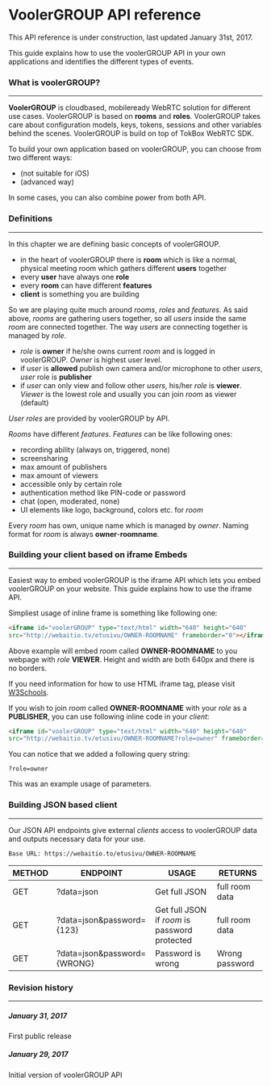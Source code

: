 # VoolerGROUP API reference
This API reference is under construction, last updated January 31st, 2017.

This guide explains how to use the voolerGROUP API in your own applications and identifies the different types of events.

### What is voolerGROUP?
-----------------------
**VoolerGROUP** is cloudbased, mobileready WebRTC solution for different use cases. VoolerGROUP is based on **rooms** and **roles**. VoolerGROUP takes care about configuration models, keys, tokens, sessions and other variables behind the scenes. VoolerGROUP is build on top of TokBox WebRTC SDK.

To build your own application based on voolerGROUP, you can choose from two different ways:
- **<API Reference for iframe embeds>** (not suitable for iOS)
- **<API Reference for JSON>** (advanced way)

In some cases, you can also combine power from both API.

### Definitions
---------------
In this chapter we are defining basic concepts of voolerGROUP.

- in the heart of voolerGROUP there is **room** which is like a normal, physical meeting room which gathers different **users** together
- every **user** have always one **role**
- every **room** can have different **features**
- **client** is something you are building

So we are playing quite much around *rooms*, *roles* and *features*. As said above, *rooms* are gathering users together, so all *users* inside the same *room* are connected together. The way *users* are connecting together is managed by *role*.

- *role* is **owner** if he/she owns current *room* and is logged in voolerGROUP. *Owner* is highest user level.
- if *user* is **allowed** publish own camera and/or microphone to other *users*, *user* role is **publisher**
- if *user* can only view and follow other *users*, his/her *role* is **viewer**. *Viewer* is the lowest role and usually you can join *room* as viewer (default)

*User roles* are provided by voolerGROUP by API.

*Rooms* have different *features*. *Features* can be like following ones:
* recording ability (always on, triggered, none)
* screensharing
* max amount of publishers
* max amount of viewers
* accessible only by certain role
* authentication method like PIN-code or password
* chat (open, moderated, none)
* UI elements like logo, background, colors etc. for *room*

Every *room* has own, unique name which is managed by *owner*. Naming format for *room* is always  **owner**-**roomname**. 

### Building your client based on iframe Embeds
----------------------------------------------
Easiest way to embed voolerGROUP is the iframe API which lets you embed voolerGROUP on your website. This guide explains how to use the iframe API. 

Simpliest usage of inline frame is something like following one:

```html
<iframe id="voolerGROUP" type="text/html" width="640" height="640"
src="http://webaitio.tv/etusivu/OWNER-ROOMNAME" frameborder="0"></iframe>
```

Above example will embed *room* called **OWNER-ROOMNAME** to you webpage with *role* **VIEWER**. Height and width are both 640px and there is no borders.

If you need information for how to use HTML iframe tag, please visit [W3Schools](http://www.w3schools.com/tags/tag_iframe.asp).

If you wish to join *room* called **OWNER-ROOMNAME** with your *role* as a **PUBLISHER**, you can use following inline code in your *client*:

```html
<iframe id="voolerGROUP" type="text/html" width="640" height="640"
src="http://webaitio.tv/etusivu/OWNER-ROOMNAME?role=owner" frameborder="0"></iframe>
```

You can notice that we added a following query string:
```
?role=owner
```

This was an example usage of parameters.

### Building JSON based client
-----------------------------
Our JSON API endpoints give external *clients* access to voolerGROUP data and outputs necessary data for your use.

```
Base URL: https://webaitio.to/etusivu/OWNER-ROOMNAME
```

|METHOD |ENDPOINT                       |USAGE                                          |RETURNS            |
|------ |--------                       |-----                                          |-------            |
|GET    |?data=json                     |Get full JSON                                  |full room data     |
|GET    |?data=json&password={123}      |Get full JSON if *room* is password protected  |full room data     |
|GET    |?data=json&password={WRONG}    |Password is wrong                              |Wrong password     |

### Revision history
-------------------
##### January 31, 2017
First public release

##### January 29, 2017
Initial version of voolerGROUP API

